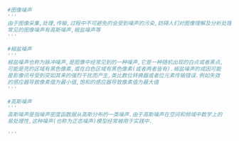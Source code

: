 
<BlogInfo id="634" title="21.图像噪声" author="白日梦想猿" pv=0 read_times=0 pre_cost_time=0分17秒 category="图像处理" tag_list="['图像处理']" create_time="2021.08.13 10:16:08" update_time="2021.08.13 10:25:09" />

```python

#图像噪声
'''
由于图像采集,处理,传输,过程中不可避免的会受到噪声的污染,妨碍人们对图像理解及分析处理.
常见的图像噪声有高斯噪声,椒盐噪声等
'''

#椒盐噪声
'''
椒盐噪声也称为脉冲噪声,是图像中经常见到的一种噪声,它是一种随机出现的白点或者黑点,
可能是亮的区域有黑色像素,或在白色区域有黑色像素(或者两者皆有).椒盐噪声的成因可能
是影像讯号受到突如其来的强烈干扰而产生,类比数位转换器或者位元素传输错误.例如失效
的感应器导致像素值为最小值,饱和的感应器导致像素值为最大值
'''

#高斯噪声
'''
高斯噪声是指噪声密度函数服从高斯分布的一类噪声.由于高斯噪声在空间和频域中数学上的
易处理性,这种噪声(也称为正态噪声)模型经常被用于实践中.

'''
```
